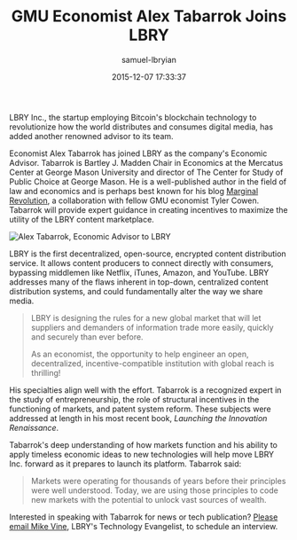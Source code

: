﻿---
author: samuel-lbryian
title: GMU Economist Alex Tabarrok Joins LBRY
date: '2015-12-07 17:33:37'
---

LBRY Inc., the startup employing Bitcoin's blockchain technology to revolutionize how the world distributes and consumes digital media, has added another renowned advisor to its team.

Economist Alex Tabarrok has joined LBRY as the company's Economic Advisor. Tabarrok is Bartley J. Madden Chair in Economics at the Mercatus Center at George Mason University and director of The Center for Study of Public Choice at George Mason. He is a well-published author in the field of law and economics and is perhaps best known for his blog [Marginal Revolution](http://marginalrevolution.com), a collaboration with fellow GMU economist Tyler Cowen. Tabarrok will provide expert guidance in creating incentives to maximize the utility of the LBRY content marketplace.

![Alex Tabarrok, Economic Advisor to LBRY](https://spee.ch/@lbryteam:6/alex-tabarrok.jpg)

LBRY is the first decentralized, open-source, encrypted content distribution service. It allows content producers to connect directly with consumers, bypassing middlemen like Netflix, iTunes, Amazon, and YouTube. LBRY addresses many of the flaws inherent in top-down, centralized content distribution systems, and could fundamentally alter the way we share media.

> LBRY is designing the rules for a new global market that will let suppliers and demanders of information trade more easily, quickly and securely than ever before.
>
> As an economist, the opportunity to help engineer an open, decentralized, incentive-compatible institution with global reach is thrilling!

His specialties align well with the effort. Tabarrok is a recognized expert in the study of entrepreneurship, the role of structural incentives in the functioning of markets, and patent system reform. These subjects were addressed at length in his most recent book, *Launching the Innovation Renaissance*.

Tabarrok's deep understanding of how markets function and his ability to apply timeless economic ideas to new technologies will help move LBRY Inc. forward as it prepares to launch its platform. Tabarrok said:

> Markets were operating for thousands of years before their principles were well understood. Today, we are using those principles to code new markets with the potential to unlock vast sources of wealth.

Interested in speaking with Tabarrok for news or tech publication? <a href="mailto:mike@lbry.com">Please email Mike Vine</a>, LBRY's Technology Evangelist, to schedule an interview.

